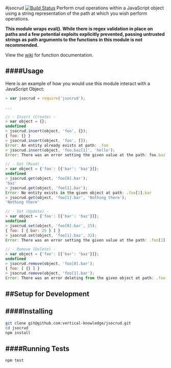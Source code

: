 #jsocrud [![Build Status](https://travis-ci.org/vertical-knowledge/jsocrud.svg?branch=master)](https://travis-ci.org/vertical-knowledge/jsocrud)
Perform crud operations within a JavaScript object using a string representation of the path at which you wish perform operations.

**This module wraps eval(). While there is regex validation in place
on paths and a few potential exploits explicitly prevented,
passing untrusted strings as path arguments to the functions in this module is not recommended.**

View the [wiki](https://github.com/vertical-knowledge/jsocrud/wiki/JSOCRUD.API) for function documentation.

####Usage
--------------
Here is an example of how you would use this module interact with a JavaScript Object:
```js
> var jsocrud = require('jsocrud');

...

// - Insert (Create) -
> var object = {};
undefined
> jsocrud.insert(object, 'foo', {});
{ foo: {} }
> jsocrud.insert(object, 'foo', []);
Error: An entity already exists at path: .foo
> jsocrud.insert(object, 'foo.baz[1]', 'hello');
Error: There was an error setting the given value at the path: foo.baz[1]

// - Get (Read) -
> var object = {'foo': [{'bar': 'baz'}]};
undefined
> jsocrud.get(object, 'foo[0].bar');
'baz'
> jsocrud.get(object, 'foo[1].bar');
Error: No entity exists in the given object at path: .foo[1].bar
> jsocrud.get(object, 'foo[1].bar', 'Nothing there');
'Nothing there'

// - Set (Update) -
> var object = {'foo': [{'bar': 'baz'}]};
undefined
> jsocrud.set(object, 'foo[0].bar', 25);
{ foo: [ { bar: 25 } ] }
> jsocrud.set(object, 'foo[1].baz', 32);
Error: There was an error setting the given value at the path: .foo[1].baz

// - Remove (Delete) -
> var object = {'foo': [{'bar': 'baz'}]};
undefined
> jsocrud.remove(object, 'foo[0].bar');
{ foo: [ {} ] }
> jsocrud.remove(object, 'foo[1].bar');
Error: There was an error deleting from the given object at path: .foo[1].bar
```

##Setup for Development
--------------

####Installing
--------------
```sh
git clone git@github.com:vertical-knowledge/jsocrud.git
cd jsocrud
npm install
```

####Running Tests
--------------
```sh
npm test
```

